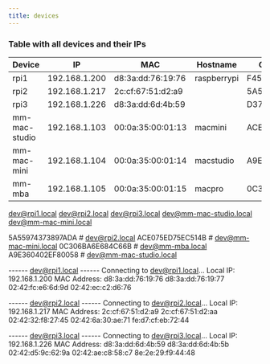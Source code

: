 ```yaml
---
title: devices
---
```




### Table with all devices and their IPs

| Device | IP | MAC | Hostname | GPG Public Key | Notes |
| --- | --- | --- | --- | --- | --- |
| rpi1 | 192.168.1.200 | d8:3a:dd:76:19:76  | raspberrypi | F45767EA17EFAFBC | |
| rpi2 | 192.168.1.217 | 2c:cf:67:51:d2:a9 |  | 5A55974373897ADA | |
| rpi3 | 192.168.1.226 | d8:3a:dd:6d:4b:59 |  | D37629BF7EAFD4E5 | |
| mm-mac-studio | 192.168.1.103 | 00:0a:35:00:01:13 | macmini | ACE075ED75EC514B | |
| mm-mac-mini | 192.168.1.104 | 00:0a:35:00:01:14 | macstudio | A9E360402EF80058 | |
| mm-mba | 192.168.1.105 | 00:0a:35:00:01:15 | macpro | 0C306BA6E684C66B | |



dev@rpi1.local
dev@rpi2.local
dev@rpi3.local
dev@mm-mac-studio.local
dev@mm-mac-mini.local

5A55974373897ADA # dev@rpi2.local
ACE075ED75EC514B # dev@mm-mac-mini.local
0C306BA6E684C66B # dev@mm-mba.local
A9E360402EF80058 # dev@mm-mac-studio.local

------ dev@rpi1.local ------
Connecting to dev@rpi1.local...
Local IP: 192.168.1.200
MAC Address: d8:3a:dd:76:19:76
d8:3a:dd:76:19:77
02:42:fc:e6:6d:9d
02:42:ec:c2:d6:76

------ dev@rpi2.local ------
Connecting to dev@rpi2.local...
Local IP: 192.168.1.217
MAC Address: 2c:cf:67:51:d2:a9
2c:cf:67:51:d2:aa
02:42:32:f8:27:45
02:42:6a:30:ae:71
fe:d7:cf:eb:72:44

------ dev@rpi3.local ------
Connecting to dev@rpi3.local...
Local IP: 192.168.1.226
MAC Address: d8:3a:dd:6d:4b:59
d8:3a:dd:6d:4b:5b
02:42:d5:9c:62:9a
02:42:ae:c8:58:c7
8e:2e:29:f9:44:48

